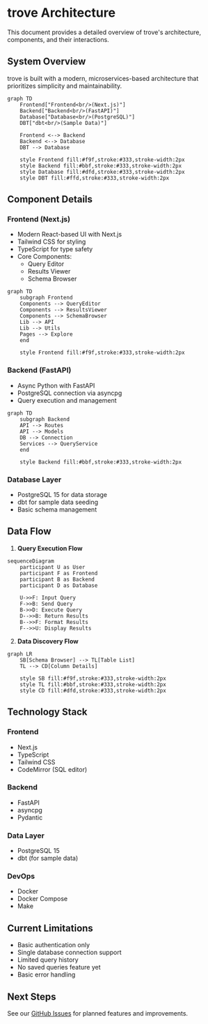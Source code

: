 # trove Architecture

This document provides a detailed overview of trove's architecture, components, and their interactions.

## System Overview

trove is built with a modern, microservices-based architecture that prioritizes simplicity and maintainability.

```mermaid
graph TD
    Frontend["Frontend<br/>(Next.js)"]
    Backend["Backend<br/>(FastAPI)"]
    Database["Database<br/>(PostgreSQL)"]
    DBT["dbt<br/>(Sample Data)"]

    Frontend <--> Backend
    Backend <--> Database
    DBT --> Database

    style Frontend fill:#f9f,stroke:#333,stroke-width:2px
    style Backend fill:#bbf,stroke:#333,stroke-width:2px
    style Database fill:#dfd,stroke:#333,stroke-width:2px
    style DBT fill:#ffd,stroke:#333,stroke-width:2px
```

## Component Details

### Frontend (Next.js)
- Modern React-based UI with Next.js
- Tailwind CSS for styling
- TypeScript for type safety
- Core Components:
  - Query Editor
  - Results Viewer
  - Schema Browser

```mermaid
graph TD
    subgraph Frontend
    Components --> QueryEditor
    Components --> ResultsViewer
    Components --> SchemaBrowser
    Lib --> API
    Lib --> Utils
    Pages --> Explore
    end

    style Frontend fill:#f9f,stroke:#333,stroke-width:2px
```

### Backend (FastAPI)
- Async Python with FastAPI
- PostgreSQL connection via asyncpg
- Query execution and management

```mermaid
graph TD
    subgraph Backend
    API --> Routes
    API --> Models
    DB --> Connection
    Services --> QueryService
    end

    style Backend fill:#bbf,stroke:#333,stroke-width:2px
```

### Database Layer
- PostgreSQL 15 for data storage
- dbt for sample data seeding
- Basic schema management

## Data Flow

1. **Query Execution Flow**
```mermaid
sequenceDiagram
    participant U as User
    participant F as Frontend
    participant B as Backend
    participant D as Database

    U->>F: Input Query
    F->>B: Send Query
    B->>D: Execute Query
    D-->>B: Return Results
    B-->>F: Format Results
    F-->>U: Display Results
```

2. **Data Discovery Flow**
```mermaid
graph LR
    SB[Schema Browser] --> TL[Table List]
    TL --> CD[Column Details]
    
    style SB fill:#f9f,stroke:#333,stroke-width:2px
    style TL fill:#bbf,stroke:#333,stroke-width:2px
    style CD fill:#dfd,stroke:#333,stroke-width:2px
```

## Technology Stack

### Frontend
- Next.js
- TypeScript
- Tailwind CSS
- CodeMirror (SQL editor)

### Backend
- FastAPI
- asyncpg
- Pydantic

### Data Layer
- PostgreSQL 15
- dbt (for sample data)

### DevOps
- Docker
- Docker Compose
- Make

## Current Limitations

- Basic authentication only
- Single database connection support
- Limited query history
- No saved queries feature yet
- Basic error handling

## Next Steps

See our [GitHub Issues](https://github.com/trove-app/trove/issues) for planned features and improvements. 